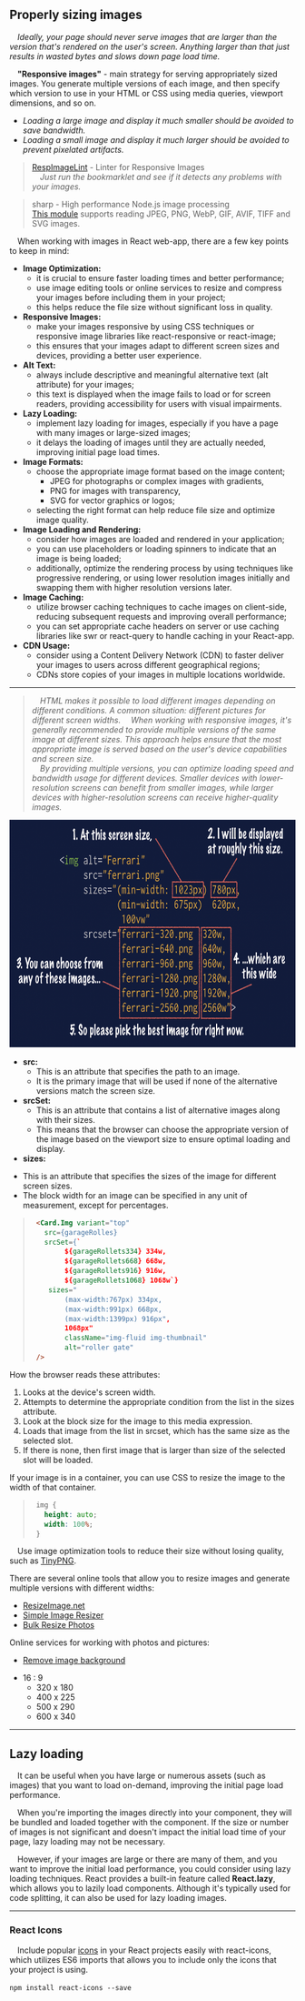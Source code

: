 ## Properly sizing images
&emsp;_Ideally, your page should never serve images that are larger than the version that's rendered on the user's screen.
Anything larger than that just results in wasted bytes and slows down page load time._

&emsp;**"Responsive images"** - main strategy for serving appropriately sized images. You generate multiple versions of each image, 
and then specify which version to use in your HTML or CSS using media queries, viewport dimensions, and so on. 
  * _Loading a large image and display it much smaller should be avoided to save bandwidth._
  * _Loading a small image and display it much larger should be avoided to prevent pixelated artifacts._

> [RespImageLint](https://ausi.github.io/respimagelint/) - Linter for Responsive Images\
> &emsp;_Just run the bookmarklet and see if it detects any problems with your images._

> sharp - High performance Node.js image processing\
> [This module](https://sharp.pixelplumbing.com/) supports reading JPEG, PNG, WebP, GIF, AVIF, TIFF and SVG images.

&emsp;When working with images in React web-app, there are a few key points to keep in mind:
* **Image Optimization:**
  + it is crucial to ensure faster loading times and better performance;
  + use image editing tools or online services to resize and compress your images before including them in your project;
  + this helps reduce the file size without significant loss in quality.
* **Responsive Images:**
  + make your images responsive by using CSS techniques or responsive image libraries like react-responsive or react-image;
  + this ensures that your images adapt to different screen sizes and devices, providing a better user experience.
* **Alt Text:** 
  + always include descriptive and meaningful alternative text (alt attribute) for your images;
  + this text is displayed when the image fails to load or for screen readers, providing accessibility for users with visual impairments.
* **Lazy Loading:**
  + implement lazy loading for images, especially if you have a page with many images or large-sized images;
  + it delays the loading of images until they are actually needed, improving initial page load times.
* **Image Formats:**
  + choose the appropriate image format based on the image content;
    - JPEG for photographs or complex images with gradients, 
    - PNG for images with transparency,  
    - SVG for vector graphics or logos;
  + selecting the right format can help reduce file size and optimize image quality.
* **Image Loading and Rendering:** 
  + consider how images are loaded and rendered in your application;
  + you can use placeholders or loading spinners to indicate that an image is being loaded;
  + additionally, optimize the rendering process by using techniques like progressive rendering, or using lower resolution images initially and swapping them with higher resolution versions later.
* **Image Caching:** 
  + utilize browser caching techniques to cache images on client-side, reducing subsequent requests and improving overall performance;
  + you can set appropriate cache headers on server or use caching libraries like swr or react-query to handle caching in your React-app.
* **CDN Usage:**
  + consider using a Content Delivery Network (CDN) to faster deliver your images to users across different geographical regions;
  + CDNs store copies of your images in multiple locations worldwide.

- - -

> _&emsp;HTML makes it possible to load different images depending on different conditions. A common situation: different pictures for different screen widths._
> _&emsp;When working with responsive images, it's generally recommended to provide multiple versions of the same image at different sizes.
> This approach helps ensure that the most appropriate image is served based on the user's device capabilities and screen size._\
> _&emsp;By providing multiple versions, you can optimize loading speed and bandwidth usage for different devices. Smaller devices with lower-resolution screens can benefit from smaller images, while larger devices with higher-resolution screens can receive higher-quality images._

<p align="center">
  <img src="https://github.com/SKindij/SKindij/blob/main/recources/srcset-sizes.png" 
    title="srcset-sizes" alt="srcset and sizes" width="600" height="400"/>  
</p> 

+ **src:**
  - This is an attribute that specifies the path to an image.
  -  It is the primary image that will be used if none of the alternative versions match the screen size.
+ **srcSet:**
  - This is an attribute that contains a list of alternative images along with their sizes.
  - This means that the browser can choose the appropriate version of the image based on the viewport size to ensure optimal loading and display.
 + **sizes:**
  - This is an attribute that specifies the sizes of the image for different screen sizes.
  - The block width for an image can be specified in any unit of measurement, except for percentages.

> ```HTML
>  <Card.Img variant="top" 
>    src={garageRolles}
>    srcSet={`
>         ${garageRollets334} 334w, 
>         ${garageRollets668} 668w, 
>         ${garageRollets916} 916w, 
>         ${garageRollets1068} 1068w`}
>     sizes="
>         (max-width:767px) 334px, 
>         (max-width:991px) 668px, 
>         (max-width:1399px) 916px",
>         1068px"
>         className="img-fluid img-thumbnail" 
>         alt="roller gate"
>  />  
> ```

How the browser reads these attributes:
1. Looks at the device's screen width.
2. Attempts to determine the appropriate condition from the list in the sizes attribute.
3. Look at the block size for the image to this media expression.
4. Loads that image from the list in srcset, which has the same size as the selected slot.
5. If there is none, then first image that is larger than size of the selected slot will be loaded.


If your image is in a container, you can use CSS to resize the image to the width of that container.
> ```CSS
>  img {
>    height: auto;
>    width: 100%;
>  }
> ```

&emsp;Use image optimization tools to reduce their size without losing quality, such as [TinyPNG](https://tinypng.com/).

There are several online tools that allow you to resize images and generate multiple versions with different widths:
+ [ResizeImage.net](https://resizeimage.net/)
+ [Simple Image Resizer](https://www.simpleimageresizer.com/)
+ [Bulk Resize Photos](https://bulkresizephotos.com/ru)

Online services for working with photos and pictures:
+ [Remove image background](https://www.remove.bg/ru)


* 16 : 9
  - 320 х 180
  - 400 х 225
  - 500 х 290
  - 600 х 340




- - -

## Lazy loading
&emsp;It can be useful when you have large or numerous assets (such as images) that you want to load on-demand, improving the initial page load performance.

&emsp;When you're importing the images directly into your component, they will be bundled and loaded together with the component. If the size or number of images is not significant and doesn't impact the initial load time of your page, lazy loading may not be necessary.

&emsp;However, if your images are large or there are many of them, and you want to improve the initial load performance, you could consider using lazy loading techniques. React provides a built-in feature called **React.lazy**, which allows you to lazily load components. Although it's typically used for code splitting, it can also be used for lazy loading images.



- - -

### React Icons
&emsp;Include popular [icons](https://react-icons.github.io/react-icons) in your React projects easily with react-icons, which utilizes ES6 imports that allows you to include only the icons that your project is using.

``npm install react-icons --save``


